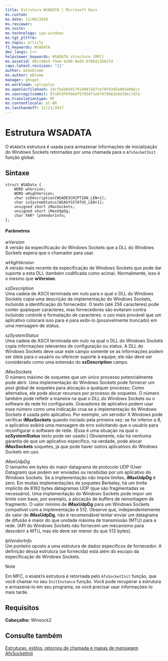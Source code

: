 ```yaml
---
title: Estrutura WSADATA | Microsoft Docs
ms.custom: 
ms.date: 11/04/2016
ms.reviewer: 
ms.suite: 
ms.technology: cpp-windows
ms.tgt_pltfrm: 
ms.topic: article
f1_keywords: WSADATA
dev_langs: C++
helpviewer_keywords: WSADATA structure [MFC]
ms.assetid: 80cc60e5-f9ae-4290-8ed5-07003136627d
caps.latest.revision: "11"
author: mikeblome
ms.author: mblome
manager: ghogen
ms.workload: cplusplus
ms.openlocfilehash: 24cfbeb0e917914881587cb70fd345a903a08ecc
ms.sourcegitcommit: 8fa8fdf0fbb4f57950f1e8f4f9b81b4d39ec7d7a
ms.translationtype: MT
ms.contentlocale: pt-BR
ms.lasthandoff: 12/21/2017
---
```

# <a name="wsadata-structure"></a>Estrutura WSADATA
O `WSADATA` estrutura é usada para armazenar informações de inicialização do Windows Sockets retornadas por uma chamada para o `AfxSocketInit` função global.  
  
## <a name="syntax"></a>Sintaxe  
  
```  
struct WSAData {  
    WORD wVersion;  
    WORD wHighVersion;  
    char szDescription[WSADESCRIPTION_LEN+1];  
    char szSystemStatus[WSASYSSTATUS_LEN+1];  
    unsigned short iMaxSockets;  
    unsigned short iMaxUdpDg;  
    char FAR* lpVendorInfo;  
};  
```  
  
#### <a name="parameters"></a>Parâmetros  
 *wVersion*  
 A versão da especificação do Windows Sockets que a DLL do Windows Sockets espera que o chamador para usar.  
  
 *wHighVersion*  
 A versão mais recente da especificação de Windows Sockets que pode dar suporte a esta DLL (também codificada como acima). Normalmente, isso é o mesmo que **wVersion**.  
  
 *szDescription*  
 Uma cadeia de ASCII terminada em nulo para o qual o DLL do Windows Sockets copia uma descrição da implementação do Windows Sockets, incluindo a identificação do fornecedor. O texto (até 256 caracteres) pode conter quaisquer caracteres, mas fornecedores são evitaram contra incluindo controle e formatação de caracteres: o uso mais provável que um aplicativo colocará isso para é para exibi-lo (possivelmente truncado) em uma mensagem de status.  
  
 *szSystemStatus*  
 Uma cadeia de ASCII terminada em nulo na qual o DLL do Windows Sockets copia informações relevantes de configuração ou status. A DLL do Windows Sockets deve usar este campo somente se as informações podem ser úteis para o usuário ou oferecer suporte à equipe; ele não deve ser considerado como uma extensão do **szDescription** campo.  
  
 *iMaxSockets*  
 O número máximo de soquetes que um único processo potencialmente pode abrir. Uma implementação do Windows Sockets pode fornecer um pool global de soquetes para alocação a qualquer processo; Como alternativa, ele pode alocar recursos por processo de soquetes. O número também pode refletir a maneira na qual o DLL do Windows Sockets ou o software de rede foi configurado. Gravadores de aplicativo podem usar esse número como uma indicação crua se a implementação do Windows Sockets é usada pelo aplicativo. Por exemplo, um servidor X Windows pode verificar **iMaxSockets** quando iniciado pela primeira vez: se for inferior a 8, o aplicativo exibirá uma mensagem de erro solicitando que o usuário para reconfigurar o software de rede. (Essa é uma situação na qual o **szSystemStatus** texto pode ser usado.) Obviamente, não há nenhuma garantia de que um aplicativo específico, na verdade, pode alocar **iMaxSockets** soquetes, já que pode haver outros aplicativos do Windows Sockets em uso.  
  
 *iMaxUdpDg*  
 O tamanho em bytes do maior datagrama de protocolo UDP (User Datagram) que podem ser enviadas ou recebidas por um aplicativo do Windows Sockets. Se a implementação não impõe limites, **iMaxUdpDg** é zero. Em muitas implementações de soquetes Berkeley, há um limite implícito de 8192 bytes datagramas UDP (que são fragmentadas se necessário). Uma implementação do Windows Sockets pode impor um limite com base, por exemplo, a alocação de buffers de remontagem de fragmento. O valor mínimo de **iMaxUdpDg** para um Windows Sockets compatível com a implementação é 512. Observe que, independentemente do valor de **iMaxUdpDg**, não é recomendável tentar enviar um datagrama de difusão é maior do que unidade máxima de transmissão (MTU) para a rede. (API do Windows Sockets não fornecem um mecanismo para descobrir a MTU, mas ele deve ser menor do que 512 bytes).  
  
 *lpVendorInfo*  
 Um ponteiro oposto a uma estrutura de dados específicos de fornecedor. A definição dessa estrutura (se fornecida) está além do escopo da especificação de Windows Sockets.  
  
> [!NOTE]
>  Em MFC, o `WSADATA` estrutura é retornada pelo `AfxSocketInit` função, que você chamar no seu `InitInstance` função. Você pode recuperar a estrutura e armazená-lo em seu programa, se você precisar usar informações-lo mais tarde.  
  
## <a name="requirements"></a>Requisitos  
 **Cabeçalho:** Winsock2  
  
## <a name="see-also"></a>Consulte também  
 [Estruturas, estilos, retornos de chamada e mapas de mensagem](../../mfc/reference/structures-styles-callbacks-and-message-maps.md)   
 [AfxSocketInit](../../mfc/reference/application-information-and-management.md#afxsocketinit)

